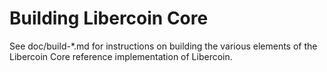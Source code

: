 Building Libercoin Core
================

See doc/build-*.md for instructions on building the various
elements of the Libercoin Core reference implementation of Libercoin.
